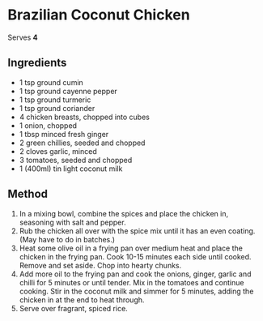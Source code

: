 # Brazilian Coconut Chicken

Serves **4**

## Ingredients

* 1 tsp ground cumin
* 1 tsp ground cayenne pepper
* 1 tsp ground turmeric
* 1 tsp ground coriander
* 4 chicken breasts, chopped into cubes
* 1 onion, chopped
* 1 tbsp minced fresh ginger
* 2 green chillies, seeded and chopped
* 2 cloves garlic, minced
* 3 tomatoes, seeded and chopped
* 1 (400ml) tin light coconut milk

## Method

1. In a mixing bowl, combine the spices and place the chicken in, seasoning with salt and
   pepper.
2. Rub the chicken all over with the spice mix until it has an even coating. (May have to do in
   batches.)
3. Heat some olive oil in a frying pan over medium heat and place the chicken in the frying pan.
   Cook 10-15 minutes each side until cooked. Remove and set aside. Chop into hearty chunks.
4. Add more oil to the frying pan and cook the onions, ginger, garlic and chilli for 5 minutes or
   until tender. Mix in the tomatoes and continue cooking. Stir in the coconut milk and simmer for
   5 minutes, adding the chicken in at the end to heat through.
5. Serve over fragrant, spiced rice.
